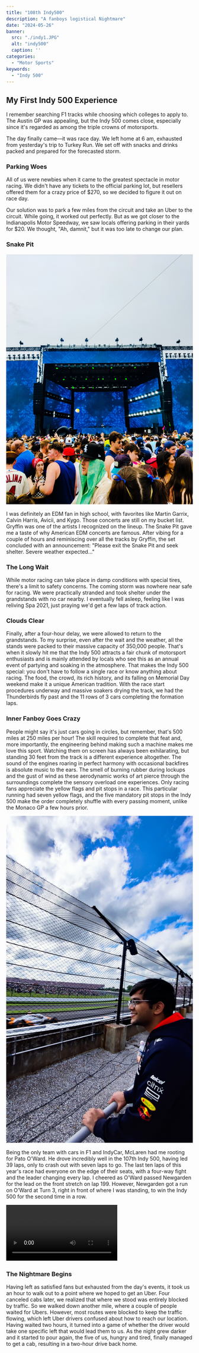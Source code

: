 ```yaml
---
title: "108th Indy500"
description: "A fanboys logistical Nightmare"
date: "2024-05-26"
banner:
  src: "./indy1.JPG"
  alt: "indy500"
  caption: ''
categories:
  - "Motor Sports"
keywords:
  - "Indy 500"
---
```


## My First Indy 500 Experience

I remember searching F1 tracks while choosing which colleges to apply to. The Austin GP was appealing, but the Indy 500 comes close, especially since it's regarded as among the triple crowns of motorsports.

The day finally came—it was race day. We left home at 6 am, exhausted from yesterday's trip to Turkey Run. We set off with snacks and drinks packed and prepared for the forecasted storm.

### Parking Woes

All of us were newbies when it came to the greatest spectacle in motor racing. We didn't have any tickets to the official parking lot, but resellers offered them for a crazy price of $270, so we decided to figure it out on race day.

Our solution was to park a few miles from the circuit and take an Uber to the circuit. While going, it worked out perfectly. But as we got closer to the Indianapolis Motor Speedway, we saw locals offering parking in their yards for $20. We thought, "Ah, damnit," but it was too late to change our plan.

### Snake Pit

![alt text](indy2.JPG)

I was definitely an EDM fan in high school, with favorites like Martin Garrix, Calvin Harris, Avicii, and Kygo. Those concerts are still on my bucket list. Gryffin was one of the artists I recognized on the lineup. The Snake Pit gave me a taste of why American EDM concerts are famous. After vibing for a couple of hours and reminiscing over all the tracks by Gryffin, the set concluded with an announcement: "Please exit the Snake Pit and seek shelter. Severe weather expected..."

### The Long Wait

While motor racing can take place in damp conditions with special tires, there's a limit to safety concerns. The coming storm was nowhere near safe for racing. We were practically stranded and took shelter under the grandstands with no car nearby. I eventually fell asleep, feeling like I was reliving Spa 2021, just praying we'd get a few laps of track action.

### Clouds Clear

Finally, after a four-hour delay, we were allowed to return to the grandstands. To my surprise, even after the wait and the weather, all the stands were packed to their massive capacity of 350,000 people. That's when it slowly hit me that the Indy 500 attracts a fair chunk of motorsport enthusiasts and is mainly attended by locals who see this as an annual event of partying and soaking in the atmosphere. That makes the Indy 500 special: you don't have to follow a single race or know anything about racing. The food, the crowd, its rich history, and its falling on Memorial Day weekend make it a unique American tradition. With the race start procedures underway and massive soakers drying the track, we had the Thunderbirds fly past and the 11 rows of 3 cars completing the formation laps.

### Inner Fanboy Goes Crazy

People might say it's just cars going in circles, but remember, that's 500 miles at 250 miles per hour! The skill required to complete that feat and, more importantly, the engineering behind making such a machine makes me love this sport. Watching them on screen has always been exhilarating, but standing 30 feet from the track is a different experience altogether. The sound of the engines roaring in perfect harmony with occasional backfires is absolute music to the ears. The smell of burning rubber during lockups and the gust of wind as these aerodynamic works of art pierce through the surroundings complete the sensory overload one experiences. Only racing fans appreciate the yellow flags and pit stops in a race. This particular running had seven yellow flags, and the five mandatory pit stops in the Indy 500 make the order completely shuffle with every passing moment, unlike the Monaco GP a few hours prior.

![alt text](indy4.JPG)

Being the only team with cars in F1 and IndyCar, McLaren had me rooting for Pato O'Ward. He drove incredibly well in the 107th Indy 500, having led 39 laps, only to crash out with seven laps to go. The last ten laps of this year's race had everyone on the edge of their seats, with a four-way fight and the leader changing every lap. I cheered as O'Ward passed Newgarden for the lead on the front stretch on lap 199. However, Newgarden got a run on O’Ward at Turn 3, right in front of where I was standing, to win the Indy 500 for the second time in a row.

<video controls src="indy5.mp4" title="Title"></video>

### The Nightmare Begins

Having left as satisfied fans but exhausted from the day's events, it took us an hour to walk out to a point where we hoped to get an Uber. Four canceled cabs later, we realized that where we stood was entirely blocked by traffic. So we walked down another mile, where a couple of people waited for Ubers. However, most routes were blocked to keep the traffic flowing, which left Uber drivers confused about how to reach our location. Having waited two hours, it turned into a game of whether the driver would take one specific left that would lead them to us. As the night grew darker and it started to pour again, the five of us, hungry and tired, finally managed to get a cab, resulting in a two-hour drive back home.
